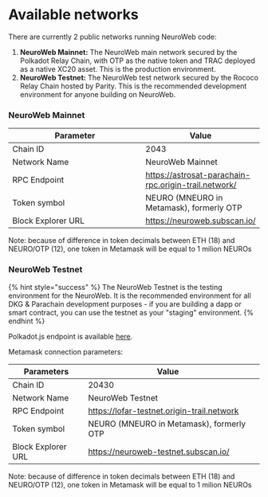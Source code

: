 # Available networks

There are currently 2 public networks running NeuroWeb code:&#x20;

1. **NeuroWeb Mainnet:** The NeuroWeb main network secured by the Polkadot Relay Chain, with OTP as the native token and TRAC deployed as a native XC20 asset. This is the production environment.
2. **NeuroWeb Testnet:** The NeuroWeb test network secured by the Rococo Relay Chain hosted by Parity. This is the recommended development environment for anyone building on NeuroWeb.

### NeuroWeb Mainnet

<table><thead><tr><th width="365">Parameter</th><th>Value</th></tr></thead><tbody><tr><td>Chain ID</td><td>2043</td></tr><tr><td>Network Name</td><td>NeuroWeb Mainnet</td></tr><tr><td>RPC Endpoint</td><td><a href="https://astrosat-parachain-rpc.origin-trail.network/">https://astrosat-parachain-rpc.origin-trail.network/</a></td></tr><tr><td>Token symbol</td><td>NEURO (MNEURO in Metamask), formerly OTP</td></tr><tr><td>Block Explorer URL</td><td><a href="https://neuroweb.subscan.io/">https://neuroweb.subscan.io/</a></td></tr></tbody></table>

Note: because of difference in token decimals between ETH (18) and NEURO/OTP (12), one token in Metamask will be equal to 1 milion NEUROs



### NeuroWeb Testnet

{% hint style="success" %}
The NeuroWeb Testnet is the testing environment for the NeuroWeb. It is the recommended environment for all DKG & Parachain development purposes - if you are building a dapp or smart contract, you can use the testnet as your "staging" environment.
{% endhint %}

Polkadot.js endpoint is available [here](https://polkadot.js.org/apps/?rpc=wss%3A%2F%2Fparachain-testnet-rpc.origin-trail.network#/explorer).

Metamask connection parameters:

<table><thead><tr><th>Parameters</th><th>Value</th><th data-hidden></th></tr></thead><tbody><tr><td>Chain ID</td><td>20430</td><td></td></tr><tr><td>Network Name</td><td>NeuroWeb Testnet</td><td></td></tr><tr><td>RPC Endpoint</td><td><a href="https://lofar-testnet.origin-trail.network">https://lofar-testnet.origin-trail.network</a></td><td></td></tr><tr><td>Token symbol</td><td>NEURO (MNEURO in Metamask), formerly OTP</td><td></td></tr><tr><td>Block Explorer URL</td><td><a href="https://neuroweb-testnet.subscan.io/">https://neuroweb-testnet.subscan.io/</a></td><td></td></tr></tbody></table>

Note: because of difference in token decimals between ETH (18) and NEURO/OTP (12), one token in Metamask will be equal to 1 milion NEUROs
